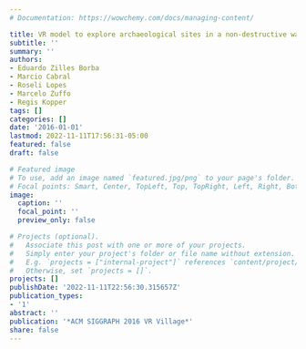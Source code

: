 ```yaml
---
# Documentation: https://wowchemy.com/docs/managing-content/

title: VR model to explore archaeological sites in a non-destructive way
subtitle: ''
summary: ''
authors:
- Eduardo Zilles Borba
- Marcio Cabral
- Roseli Lopes
- Marcelo Zuffo
- Regis Kopper
tags: []
categories: []
date: '2016-01-01'
lastmod: 2022-11-11T17:56:31-05:00
featured: false
draft: false

# Featured image
# To use, add an image named `featured.jpg/png` to your page's folder.
# Focal points: Smart, Center, TopLeft, Top, TopRight, Left, Right, BottomLeft, Bottom, BottomRight.
image:
  caption: ''
  focal_point: ''
  preview_only: false

# Projects (optional).
#   Associate this post with one or more of your projects.
#   Simply enter your project's folder or file name without extension.
#   E.g. `projects = ["internal-project"]` references `content/project/deep-learning/index.md`.
#   Otherwise, set `projects = []`.
projects: []
publishDate: '2022-11-11T22:56:30.315657Z'
publication_types:
- '1'
abstract: ''
publication: '*ACM SIGGRAPH 2016 VR Village*'
share: false
---
```

